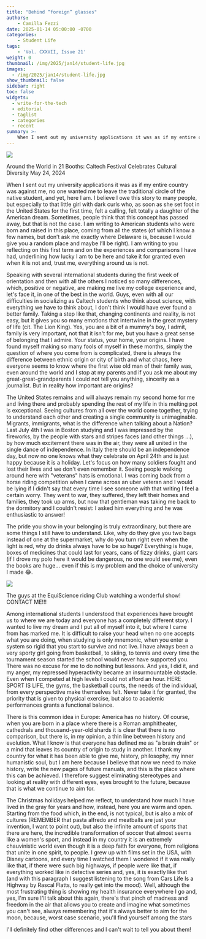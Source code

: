 ```yaml
---
title: "Behind “foreign” glasses"
authors: 
    - Camilla Fezzi
date: 2025-01-14 05:00:00 -0700
categories:
    - Student Life
tags:
    - 'Vol. CXXVII, Issue 21'
weight: 0
thumbnail: /img/2025/jan14/student-life.jpg
images:
  - /img/2025/jan14/student-life.jpg
show_thumbnail: false
sidebar: right
toc: false
widgets:
  - write-for-the-tech
  - editorial
  - taglist
  - categories
  - recent
summary: >-
    When I sent out my university applications it was as if my entire country was against me, no one wanted me to leave the traditional circle of the native student, and yet, here I am. I believe I owe this story to many people, but especially to that little girl with dark curls who, as soon as she set foot in the United States for the first time, felt a calling, felt totally a daughter of the American dream. 
---
```



![](/img/2025/jan14/student-life.jpg)

Around the World in 21 Booths: Caltech Festival Celebrates Cultural Diversity May 24, 2024

When I sent out my university applications it was as if my entire country was against me, no one wanted me to leave the traditional circle of the native student, and yet, here I am. I believe I owe this story to many people, but especially to that little girl with dark curls who, as soon as she set foot in the United States for the first time, felt a calling, felt totally a daughter of the American dream. Sometimes, people think that this concept has passed away, but that is not the case. I am writing to American students who were born and raised in this place, coming from all the states (of which I know a few names, but don’t ask me exactly where Delaware is, because I would give you a random place and maybe I’ll be right). I am writing to you reflecting on this first term and on the experiences and comparisons I have had, underlining how lucky I am to be here and take it for granted even when it is not and, trust me, everything around us is not.

Speaking with several international students during the first week of orientation and then with all the others I noticed so many differences, which, positive or negative, are making me live my college experience and, let's face it, in one of the best in the world. Guys, even with all our difficulties in socializing as Caltech students who think about science, with everything we have to think about, I don't think I would have ever found a better family. Taking a step like that, changing continents and reality, is not easy, but it gives you so many emotions that intertwine in the great mystery of life (cit. The Lion King). Yes, you are a bit of a mummy's boy, I admit, family is very important, not that it isn't for me, but you have a great sense of belonging that I admire. Your status, your home, your origins. I have found myself making so many fools of myself in these months, simply the question of where you come from is complicated, there is always the difference between ethnic origin or city of birth and what chaos, here everyone seems to know where the first wise old man of their family was, even around the world and I stop at my parents and if you ask me about my great-great-grandparents I could not tell you anything, sincerity as a journalist. But in reality how important are origins?

The United States remains and will always remain my second home for me and living there and probably spending the rest of my life in this melting pot is exceptional. Seeing cultures from all over the world come together, trying to understand each other and creating a single community is unimaginable. Migrants, immigrants, what is the difference when talking about a Nation? Last July 4th I was in Boston studying and I was impressed by the fireworks, by the people with stars and stripes faces (and other things ...), by how much excitement there was in the air, they were all united in the single dance of independence. In Italy there should be an independence day, but now no one knows what they celebrate on April 24th and is just happy because it is a holiday. Let's focus on how many soldiers fought and lost their lives and we don't even remember it. Seeing people walking around here with "veterans" hats is emotional. I was coming back from a horse riding competition when I came across an uber veteran and I would be lying if I didn't say that every time I see someone with that writing I feel a certain worry. They went to war, they suffered, they left their homes and families, they took up arms, but now that gentleman was taking me back to the dormitory and I couldn't resist: I asked him everything and he was enthusiastic to answer!

The pride you show in your belonging is truly extraordinary, but there are some things I still have to understand. Like, why do they give you two bags instead of one at the supermarket, why do you turn right even when the light is red, why do drinks always have to be so huge? Everything is huge, boxes of medicines that could last for years, cans of fizzy drinks, giant cars (if I drove my polo here it would be dangerous, no one would see me), even the books are huge... even if this is my problem and the choice of university I made 😂.


![](/img/2025/jan14/student-life-2.jpeg)

The guys at the EquiScience riding Club watching a wonderful show! CONTACT ME!!! 

Among international students I understood that experiences have brought us to where we are today and everyone has a completely different story. I wanted to live my dream and I put all of myself into it, but where I came from has marked me. It is difficult to raise your head when no one accepts what you are doing, when studying is only mnemonic, when you enter a system so rigid that you start to survive and not live. I have always been a very sporty girl going from basketball, to skiing, to tennis and every time the tournament season started the school would never have supported you. There was no excuse for me to do nothing but lessons. And yes, I did it, and my anger, my repressed hyperactivity became an insurmountable obstacle. Even when I competed at high levels I could not afford an hour. HERE SPORT IS LIFE, the gyms, the basketball courts, the needs of the individual, from every perspective make themselves felt. Never take it for granted, the priority that is given to physical exercise, but also to academic performances grants a functional balance.

There is this common idea in Europe: America has no history. Of course, when you are born in a place where there is a Roman amphitheater, cathedrals and thousand-year-old shards it is clear that there is no comparison, but there is, in my opinion, a thin line between history and evolution. What I know is that everyone has defined me as "a brain drain" or a mind that leaves its country of origin to study in another. I thank my country for what it has been able to give me, history, philosophy, my inner humanistic soul, but I am here because I believe that now we need to make history, write the new pages of future manuals, and this is the place where this can be achieved. I therefore suggest eliminating stereotypes and looking at reality with different eyes, eyes brought to the future, because that is what we continue to aim for.

The Christmas holidays helped me reflect, to understand how much I have lived in the gray for years and how, instead, here you are warm and open. Starting from the food which, in the end, is not typical, but is also a mix of cultures (REMEMBER that pasta alfredo and meatballs are just your invention, I want to point out), but also the infinite amount of sports that there are here, the incredible transformation of soccer that almost seems like a women's sport, and instead in my country it is an extremely chauvinistic world even though it is a deep faith for everyone, from religions that unite in one spirit, to people. I grew up with films set in the USA, with Disney cartoons, and every time I watched them I wondered if it was really like that, if there were such big highways, if people were like that, if everything worked like in detective series and, yes, it is exactly like that (and with this paragraph I suggest listening to the song from Cars Life Is a Highway by Rascal Flatts, to really get into the mood). Well, although the most frustrating thing is showing my health insurance everywhere I go and, yes, I'm sure I'll talk about this again, there's that pinch of madness and freedom in the air that allows you to create and imagine what sometimes you can't see, always remembering that it's always better to aim for the moon, because, worst case scenario, you'll find yourself among the stars

I'll definitely find other differences and I can't wait to tell you about them!
